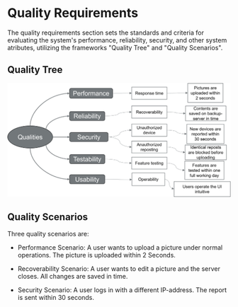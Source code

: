 # Quality Requirements

The quality requirements section sets the standards and criteria for evaluating the system's performance, reliability, security, and other system atributes, utilizing the frameworks "Quality Tree" and "Quality Scenarios".

## Quality Tree

<div class="formalpara-title">



![alt text](images/Bild1.png)


## Quality Scenarios

<div class="formalpara-title">

Three quality scenarios are:

- Performance
    Scenario: A user wants to upload a picture under normal operations. The picture is uploaded within 2 Seconds.
  
- Recoverability
    Scenario: A user wants to edit a picture and the server closes. All changes are saved in time.

- Security
    Scenario: A user logs in with a different IP-address. The report is sent within 30 seconds.



<div style="page-break-after: always;"></div>
